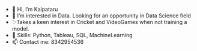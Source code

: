 - 👋 Hi, I’m Kalpataru
- 👀 I’m interested in Data. Looking for an opportunity in Data Science field
- ✨Takes a keen interest in Cricket and VideoGames when not training a model.
- 💞️ Skills: Python, Tableau, SQL, MachineLearning
- 📫 Contact me: 8342954536

<!---
kaypee0410/kaypee0410 is a ✨ special ✨ repository because its `README.md` (this file) appears on your GitHub profile.
You can click the Preview link to take a look at your changes.
--->
